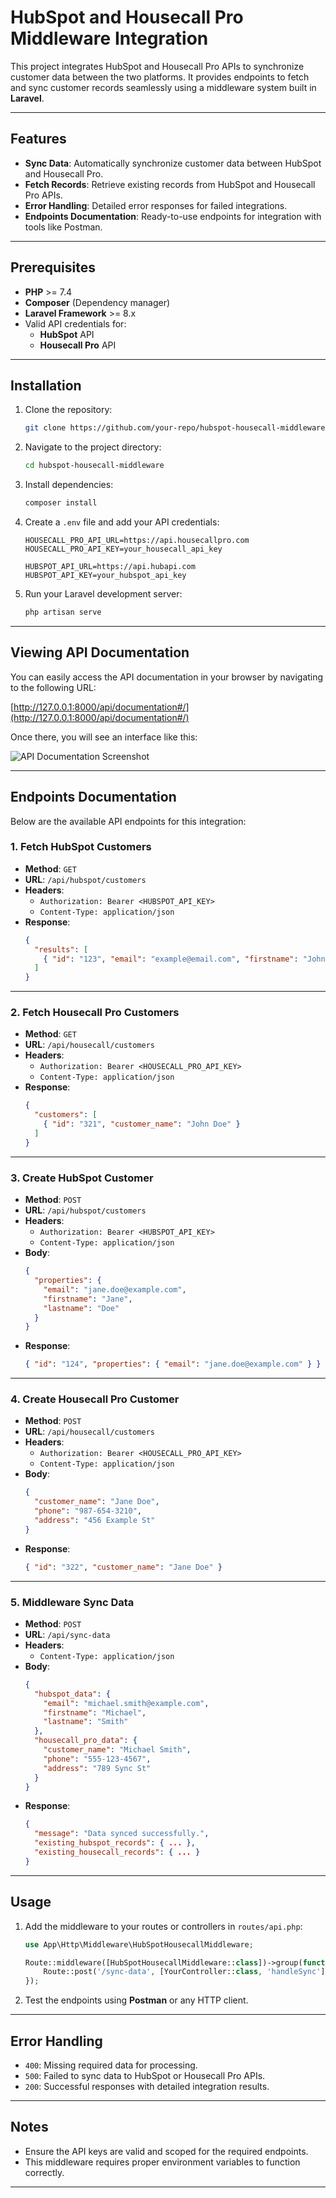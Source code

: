 # HubSpot and Housecall Pro Middleware Integration

This project integrates HubSpot and Housecall Pro APIs to synchronize customer data between the two platforms. It provides endpoints to fetch and sync customer records seamlessly using a middleware system built in **Laravel**.

---

## Features

- **Sync Data**: Automatically synchronize customer data between HubSpot and Housecall Pro.
- **Fetch Records**: Retrieve existing records from HubSpot and Housecall Pro APIs.
- **Error Handling**: Detailed error responses for failed integrations.
- **Endpoints Documentation**: Ready-to-use endpoints for integration with tools like Postman.

---

## Prerequisites

- **PHP** >= 7.4
- **Composer** (Dependency manager)
- **Laravel Framework** >= 8.x
- Valid API credentials for:
  - **HubSpot** API
  - **Housecall Pro** API

---

## Installation

1. Clone the repository:
   ```bash
   git clone https://github.com/your-repo/hubspot-housecall-middleware.git
   ```

2. Navigate to the project directory:
   ```bash
   cd hubspot-housecall-middleware
   ```

3. Install dependencies:
   ```bash
   composer install
   ```

4. Create a `.env` file and add your API credentials:
   ```dotenv
   HOUSECALL_PRO_API_URL=https://api.housecallpro.com
   HOUSECALL_PRO_API_KEY=your_housecall_api_key

   HUBSPOT_API_URL=https://api.hubapi.com
   HUBSPOT_API_KEY=your_hubspot_api_key
   ```

5. Run your Laravel development server:
   ```bash
   php artisan serve
   ```

---

## Viewing API Documentation

You can easily access the API documentation in your browser by navigating to the following URL:

[http://127.0.0.1:8000/api/documentation#/](http://127.0.0.1:8000/api/documentation#/)

Once there, you will see an interface like this:

![API Documentation Screenshot](/images/Screenshot_2024-12-23_175204.png)

---

## Endpoints Documentation

Below are the available API endpoints for this integration:

### 1. Fetch HubSpot Customers

- **Method**: `GET`  
- **URL**: `/api/hubspot/customers`  
- **Headers**:
  - `Authorization: Bearer <HUBSPOT_API_KEY>`
  - `Content-Type: application/json`  
- **Response**:
  ```json
  {
    "results": [
      { "id": "123", "email": "example@email.com", "firstname": "John" }
    ]
  }
  ```

---

### 2. Fetch Housecall Pro Customers

- **Method**: `GET`  
- **URL**: `/api/housecall/customers`  
- **Headers**:
  - `Authorization: Bearer <HOUSECALL_PRO_API_KEY>`
  - `Content-Type: application/json`  
- **Response**:
  ```json
  {
    "customers": [
      { "id": "321", "customer_name": "John Doe" }
    ]
  }
  ```

---

### 3. Create HubSpot Customer

- **Method**: `POST`  
- **URL**: `/api/hubspot/customers`  
- **Headers**:
  - `Authorization: Bearer <HUBSPOT_API_KEY>`
  - `Content-Type: application/json`  
- **Body**:
  ```json
  {
    "properties": {
      "email": "jane.doe@example.com",
      "firstname": "Jane",
      "lastname": "Doe"
    }
  }
  ```
- **Response**:
  ```json
  { "id": "124", "properties": { "email": "jane.doe@example.com" } }
  ```

---

### 4. Create Housecall Pro Customer

- **Method**: `POST`  
- **URL**: `/api/housecall/customers`  
- **Headers**:
  - `Authorization: Bearer <HOUSECALL_PRO_API_KEY>`
  - `Content-Type: application/json`  
- **Body**:
  ```json
  {
    "customer_name": "Jane Doe",
    "phone": "987-654-3210",
    "address": "456 Example St"
  }
  ```
- **Response**:
  ```json
  { "id": "322", "customer_name": "Jane Doe" }
  ```

---

### 5. Middleware Sync Data

- **Method**: `POST`  
- **URL**: `/api/sync-data`  
- **Headers**:
  - `Content-Type: application/json`  
- **Body**:
  ```json
  {
    "hubspot_data": {
      "email": "michael.smith@example.com",
      "firstname": "Michael",
      "lastname": "Smith"
    },
    "housecall_pro_data": {
      "customer_name": "Michael Smith",
      "phone": "555-123-4567",
      "address": "789 Sync St"
    }
  }
  ```
- **Response**:
  ```json
  {
    "message": "Data synced successfully.",
    "existing_hubspot_records": { ... },
    "existing_housecall_records": { ... }
  }
  ```

---

## Usage

1. Add the middleware to your routes or controllers in `routes/api.php`:
   ```php
   use App\Http\Middleware\HubSpotHousecallMiddleware;

   Route::middleware([HubSpotHousecallMiddleware::class])->group(function () {
       Route::post('/sync-data', [YourController::class, 'handleSync']);
   });
   ```

2. Test the endpoints using **Postman** or any HTTP client.

---

## Error Handling

- `400`: Missing required data for processing.
- `500`: Failed to sync data to HubSpot or Housecall Pro APIs.
- `200`: Successful responses with detailed integration results.

---

## Notes

- Ensure the API keys are valid and scoped for the required endpoints.
- This middleware requires proper environment variables to function correctly.

---

